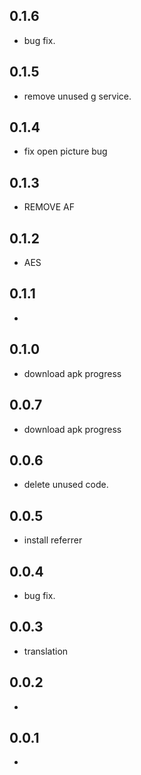 ## 0.1.6

* bug fix.

## 0.1.5

* remove unused g service.

## 0.1.4

* fix open picture bug

## 0.1.3

* REMOVE AF

## 0.1.2

* AES

## 0.1.1

*

## 0.1.0

* download apk progress


## 0.0.7

* download apk progress

## 0.0.6

* delete unused code.

## 0.0.5

* install referrer

## 0.0.4

* bug fix.

## 0.0.3

* translation

## 0.0.2

*

## 0.0.1

*
